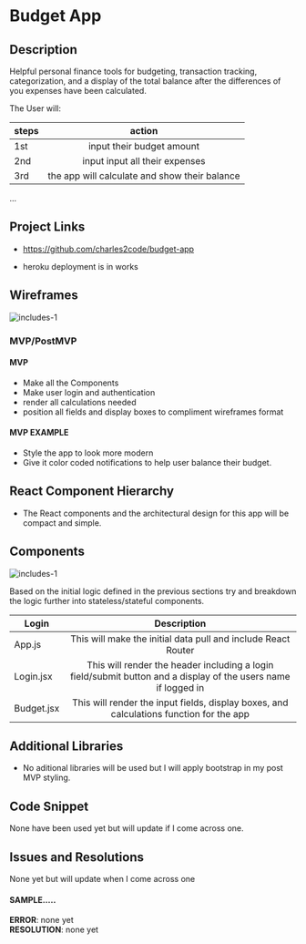 # Budget App
 

## Description

Helpful personal finance tools for budgeting, transaction tracking, categorization, and a display of the total balance after the differences of you expenses have been calculated.

The User will:


| steps | action | 
| --- | :---: |  
|1st | input their budget amount |
|2nd | input input all their expenses |
|3rd | the app will calculate and show their balance |


...




## Project Links

- https://github.com/charles2code/budget-app

- heroku deployment is in works



## Wireframes
![includes-1](https://i.imgur.com/rMJ3vRH.png)


### MVP/PostMVP 

#### MVP 

- Make all the Components  
- Make user login and authentication
- render all calculations needed
- position all fields and display boxes to compliment wireframes format

#### MVP EXAMPLE

- Style the app to look more modern 
- Give it color coded notifications to help user balance their budget.



## React Component Hierarchy
- The React components and the architectural design for this app will be compact and simple.
## Components
![includes-1](https://i.imgur.com/GoMLOkF.png)


Based on the initial logic defined in the previous sections try and breakdown the logic further into stateless/stateful components. 

| Login | Description | 
| --- | :---: |  
| App.js | This will make the initial data pull and include React Router| 
| Login.jsx | This will render the header including a login field/submit button and a display of the users name if logged in | 
| Budget.jsx | This will render the input fields, display boxes, and calculations function for the app  | 





## Additional Libraries
 - No aditional libraries will be used but I will apply bootstrap in my post MVP styling. 

## Code Snippet

None have been used yet but will update if I come across one.

## Issues and Resolutions 
None yet but will update when I come across one
####  SAMPLE.....
**ERROR**:   none yet                             
**RESOLUTION**: none yet

